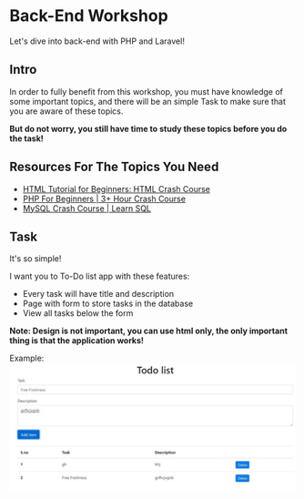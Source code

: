 # Back-End Workshop

Let's dive into back-end with PHP and Laravel!

## Intro

In order to fully benefit from this workshop, you must have knowledge of some important topics, and there will be an simple Task to make sure that you are aware of these topics.

**But do not worry, you still have time to study these topics before you do the task!**

## Resources For The Topics You Need

 - [HTML Tutorial for Beginners: HTML Crash Course](https://www.youtube.com/watch?v=qz0aGYrrlhU&ab_channel=ProgrammingwithMosh)
 - [PHP For Beginners | 3+ Hour Crash Course](https://www.youtube.com/watch?v=BUCiSSyIGGU&ab_channel=TraversyMedia)
 - [MySQL Crash Course | Learn SQL](https://www.youtube.com/watch?v=9ylj9NR0Lcg&ab_channel=TraversyMedia)



## Task
It's so simple!

I want you to To-Do list app with these features:
- Every task will have title and description
- Page with form to store tasks in the database
- View all tasks below the form

**Note: Design is not important, you can use html only, the only important thing is that the application works!**

Example:
![example](/todo.jpg)


